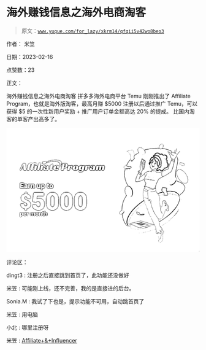 # 海外赚钱信息之海外电商淘客

> 原文：[`www.yuque.com/for_lazy/xkrm14/qfqii5v42wo8beo3`](https://www.yuque.com/for_lazy/xkrm14/qfqii5v42wo8beo3)

作者： 米笠

日期：2023-02-16

点赞数：23

正文：

海外赚钱信息之海外电商淘客 拼多多海外电商平台 Temu 刚刚推出了 Affiliate Program，也就是海外版淘客，最高月赚 $5000 注册以后通过推广 Temu，可以获得 $5 的一次性新用户奖励 + 推广用户订单金额高达 20% 的提成。 比国内淘客的单客产出高多了。

![](img/731e5c4c62602fb522874c4e8bed4f24.png)

评论区：

dingt3 : 注册之后直接跳到首页了，此功能还没做好

米笠 : 可能刚上线，还不完善，我的是直接进的后台。

Sonia.M : 我试了下也是，提示功能不可用，自动跳首页了

米笠 : 用电脑

小北 : 哪里注册呀

米笠 : [Affiliate+&+Influencer](https://www.temu.com/affiliate_seeding_entry.html)



